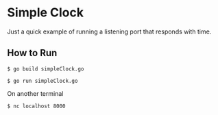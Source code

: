 # Simple Clock

Just a quick example of running a listening port that responds with time.

## How to Run

```
$ go build simpleClock.go

$ go run simpleClock.go
```

On another terminal

```
$ nc localhost 8000
```